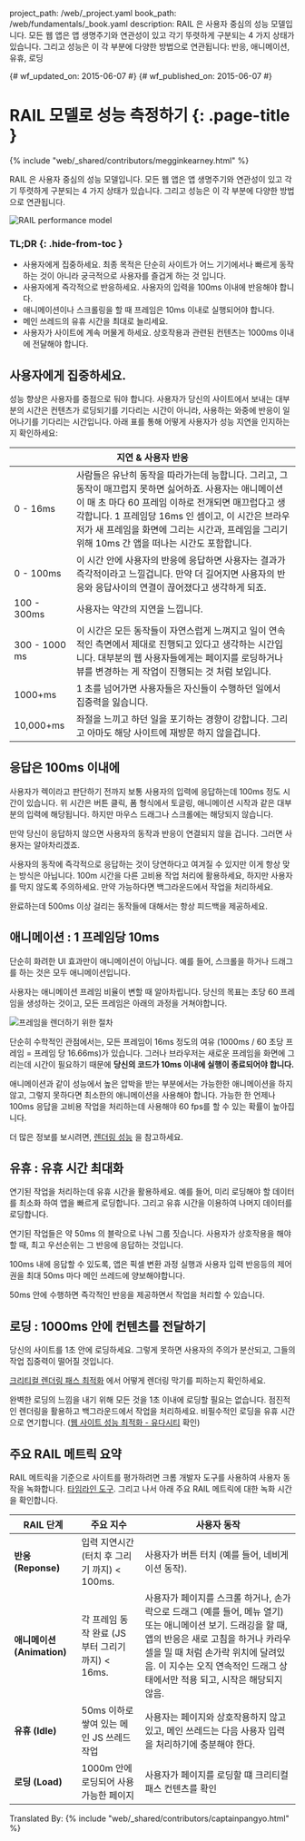 project_path: /web/_project.yaml
book_path: /web/fundamentals/_book.yaml
description: RAIL 은 사용자 중심의 성능 모델입니다.
모든 웹 앱은 앱 생명주기와 연관성이 있고 각기 뚜렷하게 구분되는 4 가지 상태가 있습니다.
그리고 성능은 이 각 부분에 다양한 방법으로 연관됩니다: 반응, 애니메이션, 유휴, 로딩

{# wf_updated_on: 2015-06-07 #}
{# wf_published_on: 2015-06-07 #}

# RAIL 모델로 성능 측정하기 {: .page-title }

{% include "web/_shared/contributors/megginkearney.html" %}

RAIL 은 사용자 중심의 성능 모델입니다.
모든 웹 앱은 앱 생명주기와 연관성이 있고 각기 뚜렷하게 구분되는 4 가지 상태가 있습니다.
그리고 성능은 이 각 부분에 다양한 방법으로 연관됩니다.

![RAIL performance model](images/rail.png)


### TL;DR {: .hide-from-toc }

- 사용자에게 집중하세요. 최종 목적은 단순히 사이트가 어느 기기에서나 빠르게 동작하는 것이 아니라
  궁극적으로 사용자를 즐겁게 하는 것 입니다.
- 사용자에게 즉각적으로 반응하세요. 사용자의 입력을 100ms 이내에 반응해야 합니다.
- 애니메이션이나 스크롤링을 할 때 프레임은 10ms 이내로 실행되어야 합니다.
- 메인 쓰레드의 유휴 시간을 최대로 늘리세요.
- 사용자가 사이트에 계속 머물게 하세요. 상호작용과 관련된 컨텐츠는 1000ms 이내에 전달해야 합니다.


## 사용자에게 집중하세요.

성능 향상은 사용자를 중점으로 둬야 합니다.
사용자가 당신의 사이트에서 보내는 대부분의 시간은 컨텐츠가 로딩되기를 기다리는 시간이 아니라,
사용하는 와중에 반응이 일어나기를 기다리는 시간입니다.
아래 표를 통해 어떻게 사용자가 성능 지연을 인지하는지 확인하세요:

<table class="responsive">
  <thead>
      <th colspan="2">지연 &amp; 사용자 반응</th>
  </thead>
  <tbody>
    <tr>
      <td data-th="Delay">0 - 16ms</td>
      <td data-th="User Reaction">사람들은 유난히 동작을 따라가는데 능합니다. 그리고, 그 동작이 매끄럽지 못하면 싫어하죠.
      사용자는 애니메이션이 매 초 마다 60 프레임 이하로 전개되면 매끄럽다고 생각합니다.
      1 프레임당 16ms 인 셈이고, 이 시간은 브라우저가 새 프레임을 화면에 그리는 시간과,
      프레임을 그리기 위해 10ms 간 앱을 떠나는 시간도 포함합니다.</td>
    </tr>
    <tr>
      <td data-th="Delay">0 - 100ms</td>
      <td data-th="User Reaction">이 시간 안에 사용자의 반응에 응답하면 사용자는 결과가 즉각적이라고 느낄겁니다.
      만약 더 길어지면 사용자의 반응와 응답사이의 연결이 끊어졌다고 생각하게 되죠.
      </td>
    </tr>
    <tr>
      <td data-th="Delay">100 - 300ms</td>
      <td data-th="User Reaction">사용자는 약간의 지연을 느낍니다.</td>
    </tr>
    <tr>
      <td data-th="Delay">300 - 1000 ms</td>
      <td data-th="User Reaction">
      이 시간은 모든 동작들이 자연스럽게 느껴지고 일이 연속적인 측면에서 제대로 진행되고 있다고 생각하는 시간입니다.
      대부분의 웹 사용자들에게는 페이지를 로딩하거나 뷰를 변경하는 게 작업이 진행되는 것 처럼 보입니다.
      </td>
    </tr>
    <tr>
      <td data-th="Delay">1000+ms</td>
      <td data-th="User Reaction">1 초를 넘어가면 사용자들은 자신들이 수행하던 일에서 집중력을 잃습니다.</td>
    </tr>
    <tr>
      <td data-th="Delay">10,000+ms</td>
      <td data-th="User Reaction">좌절을 느끼고 하던 일을 포기하는 경향이 강합니다. 그리고 아마도 해당 사이트에 재방문 하지 않을겁니다.</td>
    </tr>
  </tbody>
</table>

## 응답은 100ms 이내에

사용자가 렉이라고 판단하기 전까지 보통 사용자의 입력에 응답하는데 100ms 정도 시간이 있습니다.
위 시간은 버튼 클릭, 폼 형식에서 토글링, 애니메이션 시작과 같은 대부분의 입력에 해당됩니다.
하지만 마우스 드래그나 스크롤에는 해당되지 않습니다.

만약 당신이 응답하지 않으면 사용자의 동작과 반응이 연결되지 않을 겁니다. 그러면 사용자는 알아차리겠죠.

사용자의 동작에 즉각적으로 응답하는 것이 당연하다고 여겨질 수 있지만 이게 항상 맞는 방식은 아닙니다.
100m 시간을 다른 고비용 작업 처리에 활용하세요, 하지만 사용자를 막지 않도록 주의하세요.
만약 가능하다면 백그라운드에서 작업을 처리하세요.

완료하는데 500ms 이상 걸리는 동작들에 대해서는 항상 피드백을 제공하세요.

## 애니메이션 : 1 프레임당 10ms

단순히 화려한 UI 효과만이 애니메이션이 아닙니다. 예를 들어, 스크롤을 하거나 드래그를 하는 것은 모두 애니메이션입니다.

사용자는 애니메이션 프레임 비율이 변할 때 알아차립니다.
당신의 목표는 초당 60 프레임을 생성하는 것이고, 모든 프레임은 아래의 과정을 거쳐야합니다.

![프레임을 렌더하기 위한 절차](images/render-frame.png)

단순히 수학적인 관점에서는, 모든 프레임이 16ms 정도의 여유 (1000ms / 60 초당 프레임 = 프레임 당 16.66ms)가 있습니다.
그러나 브라우저는 새로운 프레임을 화면에 그리는데 시간이 필요하기 때문에 **당신의 코드가 10ms 이내에 실행이 종료되어야 합니다.**

애니메이션과 같이 성능에서 높은 압박을 받는 부분에서는 가능한한 애니메이션을 하지 않고,
그렇지 못하다면 최소한의 애니메이션을 사용해야 합니다.
가능한 한 언제나 100ms 응답을 고비용 작업을 처리하는데 사용해야 60 fps를 할 수 있는 확률이 높아집니다.

더 많은 정보를 보시려면, [렌더링 성능](/web/fundamentals/performance/rendering/) 을 참고하세요.

## 유휴 : 유휴 시간 최대화

연기된 작업을 처리하는데 유휴 시간을 활용하세요.
예를 들어, 미리 로딩해야 할 데이터를 최소화 하여 앱을 빠르게 로딩합니다.
그리고 유휴 시간을 이용하여 나머지 데이터를 로딩합니다.


연기된 작업들은 약 50ms 의 블락으로 나눠 그룹 짓습니다.
사용자가 상호작용을 해야할 때, 최고 우선순위는 그 반응에 응답하는 것입니다.

100ms 내에 응답할 수 있도록,
앱은 픽셀 변환 과정 실행과 사용자 입력 반응등의 제어권을 최대 50ms 마다 메인 쓰레드에 양보해야합니다.


50ms 안에 수행하면 즉각적인 반응을 제공하면서 작업을 처리할 수 있습니다.

## 로딩 : 1000ms 안에 컨텐츠를 전달하기

당신의 사이트를 1초 안에 로딩하세요. 그렇게 못하면 사용자의 주의가 분산되고, 그들의 작업 집중력이 떨어질 것입니다.

[크리티컬 렌더링 패스 최적화](/web/fundamentals/performance/critical-rendering-path/) 에서
어떻게 렌더링 막기를 피하는지 확인하세요.

완벽한 로딩의 느낌을 내기 위해 모든 것을 1초 이내에 로딩할 필요는 없습니다.
점진적인 렌더링을 활용하고 백그라운드에서 작업을 처리하세요.
비필수적인 로딩을 유휴 시간으로 연기합니다. ([웹 사이트 성능 최적화 - 유다시티](https://www.udacity.com/course/website-performance-optimization--ud884) 확인)

## 주요 RAIL 메트릭 요약

RAIL 메트릭을 기준으로 사이트를 평가하려면 크롬 개발자 도구를 사용하여 사용자 동작을 녹화합니다.
[타임라인 도구](/web/tools/chrome-devtools/profile/evaluate-performance/timeline-tool).
그리고 나서 아래 주요 RAIL 메트릭에 대한 녹화 시간을 확인합니다.

<table>
  <thead>
      <th>RAIL 단계</th>
      <th>주요 지수</th>
      <th>사용자 동작</th>
  </thead>
  <tbody>
    <tr>
      <td data-th="RAIL Step"><strong>반응 (Reponse)</strong></td>
      <td data-th="Key Metric">입력 지연시간 (터치 후 그리기 까지) < 100ms.</td>
      <td data-th="User Test">사용자가 버튼 터치 (예를 들어, 네비게이션 동작).</td>
    </tr>
    <tr>
      <td data-th="RAIL Step"><strong>애니메이션 (Animation)</strong></td>
      <td data-th="Key Metric">각 프레임 동작 완료 (JS 부터 그리기 까지) < 16ms.</td>
      <td data-th="User Test">사용자가 페이지를 스크롤 하거나, 손가락으로 드래그 (예를 들어, 메뉴 열기)
        또는 애니메이션 보기. 드래깅을 할 때, 앱의 반응은 새로 고침을 하거나 카라우셀을 밀 때 처럼 손가락 위치에 달려있음.
        이 지수는 오직 연속적인 드래그 상태에서만 적용 되고, 시작은 해당되지 않음.
      </td>
    </tr>
    <tr>
      <td data-th="RAIL Step"><strong>유휴 (Idle)</strong></td>
      <td data-th="Key Metric">50ms 이하로 쌓여 있는 메인 JS 쓰레드 작업</td>
      <td data-th="User Test">사용자는 페이지와 상호작용하지 않고 있고,
      메인 쓰레드는 다음 사용자 입력을 처리하기에 충분해야 한다.</td>
    </tr>
    <tr>
      <td data-th="RAIL Step"><strong>로딩 (Load)</strong></td>
      <td data-th="Key Metric">1000m 안에 로딩되어 사용가능한 페이지</td>
      <td data-th="User Test">사용자가 페이지를 로딩할 떄 크리티컬 패스 컨텐츠를 확인</td>
    </tr>
  </tbody>
</table>

Translated By:
{% include "web/_shared/contributors/captainpangyo.html" %}
